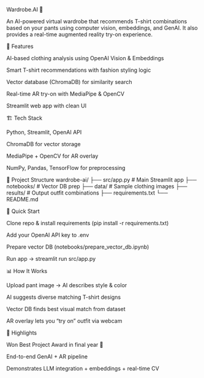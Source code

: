 Wardrobe.AI 👔

An AI-powered virtual wardrobe that recommends T-shirt combinations based on your pants using computer vision, embeddings, and GenAI. It also provides a real-time augmented reality try-on experience.

🌟 Features

AI-based clothing analysis using OpenAI Vision & Embeddings

Smart T-shirt recommendations with fashion styling logic

Vector database (ChromaDB) for similarity search

Real-time AR try-on with MediaPipe & OpenCV

Streamlit web app with clean UI

🏗️ Tech Stack

Python, Streamlit, OpenAI API

ChromaDB for vector storage

MediaPipe + OpenCV for AR overlay

NumPy, Pandas, TensorFlow for preprocessing

📂 Project Structure
wardrobe-ai/
├── src/app.py             # Main Streamlit app
├── notebooks/             # Vector DB prep
├── data/                  # Sample clothing images
├── results/               # Output outfit combinations
├── requirements.txt
└── README.md

🚀 Quick Start

Clone repo & install requirements (pip install -r requirements.txt)

Add your OpenAI API key to .env

Prepare vector DB (notebooks/prepare_vector_db.ipynb)

Run app → streamlit run src/app.py

📊 How It Works

Upload pant image → AI describes style & color

AI suggests diverse matching T-shirt designs

Vector DB finds best visual match from dataset

AR overlay lets you “try on” outfit via webcam

🔑 Highlights

Won Best Project Award in final year 🎉

End-to-end GenAI + AR pipeline

Demonstrates LLM integration + embeddings + real-time CV
